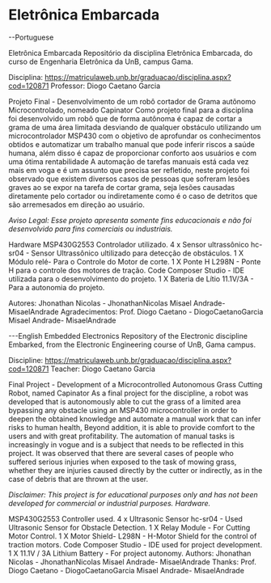 # Eletrônica Embarcada


--Portuguese

Eletrônica Embarcada
Repositório da disciplina Eletrônica Embarcada, do curso de Engenharia Eletrônica da UnB, campus Gama.

Disciplina: https://matriculaweb.unb.br/graduacao/disciplina.aspx?cod=120871
Professor: Diogo Caetano Garcia

Projeto Final - Desenvolvimento de um robô cortador de Grama autônomo Microcontrolado, nomeado Capinator 
Como projeto final para a disciplina foi desenvolvido um robô que de forma autônoma é capaz de cortar a grama de uma área limitada desviando de qualquer obstáculo utilizando um microcontrolador MSP430 com o objetivo de aprofundar os conhecimentos obtidos e automatizar um trabalho manual que pode inferir riscos a saúde humana, além disso é capaz de proporcionar conforto aos usuários e com uma ótima rentabilidade 
A automação de tarefas manuais está cada vez mais em voga e é um assunto que precisa ser refletido, neste projeto foi observado que existem diversos casos de pessoas que sofreram lesões graves ao se expor na tarefa de cortar grama, seja lesões causadas diretamente pelo cortador ou indiretamente como é o caso de detritos que são arremesados em direção ao usuário.

*Aviso Legal: Esse projeto apresenta somente fins educacionais e não foi desenvolvido para fins comerciais ou industriais.*

Hardware
MSP430G2553 Controlador utilizado.
4 x Sensor ultrassônico hc-sr04 - Sensor Ultrassônico ultilizado para detecção de obstáculos.
1 X Módulo relé- Para o Controle do Motor de corte.
1 X Ponte H L298N - Ponte H para o controle dos motores de tração.
Code Composer Studio - IDE utilizada para o desenvolvimento do projeto.
1 X Bateria de Lítio 11.1V/3A - Para a autonomia do projeto.

Autores:
Jhonathan Nicolas - JhonathanNicolas
Misael Andrade-  MisaelAndrade
Agradecimentos:
Prof. Diogo Caetano - DiogoCaetanoGarcia
Misael Andrade-  MisaelAndrade

---English
Embedded Electronics
Repository of the Electronic discipline Embarked, from the Electronic Engineering course of UnB, Gama campus.

Discipline: https://matriculaweb.unb.br/graduacao/disciplina.aspx?cod=120871
Teacher: Diogo Caetano Garcia

Final Project - Development of a Microcontrolled Autonomous Grass Cutting Robot, named Capinator
As a final project for the discipline, a robot was developed that is autonomously able to cut the grass of a limited area bypassing any obstacle using an MSP430 microcontroller in order to deepen the obtained knowledge and automate a manual work that can infer risks to human health, Beyond addition, it is able to provide comfort to the users and with great profitability. The automation of manual tasks is increasingly in vogue and is a subject that needs to be reflected in this project. It was observed that there are several cases of people who suffered serious injuries when exposed to the task of mowing grass, whether they are injuries caused directly by the cutter or indirectly, as in the case of debris that are thrown at the user.

*Disclaimer: This project is for educational purposes only and has not been developed for commercial or industrial purposes.
Hardware.*

MSP430G2553 Controller used.
4 x Ultrasonic Sensor hc-sr04 - Used Ultrasonic Sensor for Obstacle Detection.
1 X Relay Module - For Cutting Motor Control.
1 X Motor Shield- L298N - H-Motor Shield for the control of traction motors.
Code Composer Studio - IDE used for project development.
1 X 11.1V / 3A Lithium Battery - For project autonomy.
Authors:
Jhonathan Nicolas - JhonathanNicolas
Misael Andrade- MisaelAndrade
Thanks:
Prof. Diogo Caetano - DiogoCaetanoGarcia
Misael Andrade- MisaelAndrade
